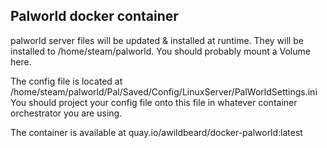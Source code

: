 ## Palworld docker container
palworld server files will be updated & installed at runtime.
They will be installed to /home/steam/palworld. 
You should probably mount a Volume here.

The config file is located at /home/steam/palworld/Pal/Saved/Config/LinuxServer/PalWorldSettings.ini
You should project your config file onto this file in whatever container orchestrator you are using.

The container is available at quay.io/awildbeard/docker-palworld:latest
